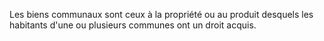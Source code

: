   
 Les biens communaux sont ceux à la propriété ou au produit desquels les habitants d'une ou plusieurs communes ont un droit acquis.  

  
